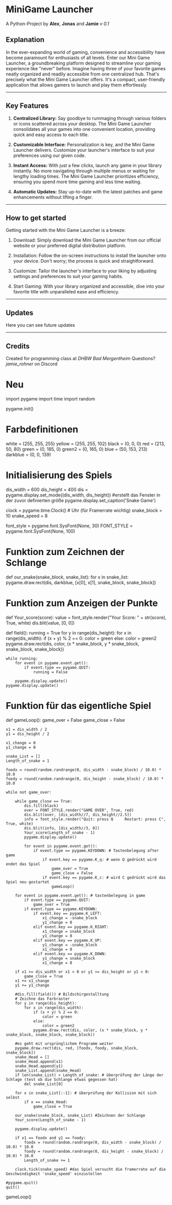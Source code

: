 # MiniGame Launcher
A Python-Project by **Alex**, **Jonas** and **Jamie**
_v 0.1_

## Explanation
In the ever-expanding world of gaming, convenience and accessibility have become paramount for enthusiasts of all levels. 
Enter our Mini Game Launcher, a groundbreaking platform designed to streamline your gaming experience like "never" before.
Imagine having three of your favorite games neatly organized and readily accessible from one centralized hub. 
That's precisely what the Mini Game Launcher offers. 
It's a compact, user-friendly application that allows gamers to launch and play them effortlessly.
****
## Key Features
1. **Centralized Library:** Say goodbye to rummaging through various folders or icons scattered across your desktop. The Mini Game Launcher consolidates all your  games into one convenient location, providing quick and easy access to each title.

2. **Customizable Interface:** Personalization is key, and the Mini Game Launcher delivers. Customize your launcher's interface to suit your preferences using our given code.

3. **Instant Access:** With just a few clicks, launch any game in your library instantly. No more navigating through multiple menus or waiting for lengthy loading times. The Mini Game Launcher prioritizes efficiency, ensuring you spend more time gaming and less time waiting.

4. **Automatic Updates:** Stay up-to-date with the latest patches and game enhancements without lifting a finger. 

****
## How to get started
Getting started with the Mini Game Launcher is a breeze:

1. Download: Simply download the Mini Game Launcher from our official website or your preferred digital distribution platform.

2. Installation: Follow the on-screen instructions to install the launcher onto your device. Don't worry; the process is quick and straightforward.

3. Customize: Tailor the launcher's interface to your liking by adjusting settings and preferences to suit your gaming habits.

4. Start Gaming: With your library organized and accessible, dive into your favorite title with unparalleled ease and efficiency.

****
## Updates
Here you can see future updates
****
## Credits
Created for programming class at *DHBW Bad Mergentheim*
Questions? *jamie_rohner* on Discord










# Neu
import pygame
import time
import random

pygame.init()

# Farbdefinitionen
white = (255, 255, 255)
yellow = (255, 255, 102)
black = (0, 0, 0)
red = (213, 50, 80)
green = (0, 185, 0)
green2 = (0, 165, 0)
blue = (50, 153, 213)
darkblue = (0, 0, 139)

# Initialisierung des Spiels
dis_width = 600
dis_height = 400
dis = pygame.display.set_mode((dis_width, dis_height))      #erstellt das Fenster in der zuvor definierten größe
pygame.display.set_caption('Snake Game')

clock = pygame.time.Clock()                                 # Uhr (für Framerrate wichtig)
snake_block = 10
snake_speed = 8

font_style = pygame.font.SysFont(None, 30)
FONT_STYLE = pygame.font.SysFont(None, 100)

# Funktion zum Zeichnen der Schlange
def our_snake(snake_block, snake_list):
    for x in snake_list:
        pygame.draw.rect(dis, darkblue, [x[0], x[1], snake_block, snake_block])

# Funktion zum Anzeigen der Punkte
def Your_score(score):
    value = font_style.render("Your Score: " + str(score), True, white)
    dis.blit(value, [0, 0])

def field():
    running = True
    for y in range(dis_height):
        for x in range(dis_width):
            if (x + y) % 2 == 0:
                color = green
            else:
                color = green2
            pygame.draw.rect(dis, color, (x * snake_block, y * snake_block, snake_block, snake_block))

    while running:
        for event in pygame.event.get():
            if event.type == pygame.QUIT:
                running = False

        pygame.display.update()
    pygame.display.update()

# Funktion für das eigentliche Spiel
def gameLoop():
    game_over = False
    game_close = False

    x1 = dis_width / 2
    y1 = dis_height / 2

    x1_change = 0
    y1_change = 0

    snake_List = []
    Length_of_snake = 1

    foodx = round(random.randrange(0, dis_width - snake_block) / 10.0) * 10.0
    foody = round(random.randrange(0, dis_height - snake_block) / 10.0) * 10.0

    while not game_over:

        while game_close == True:
            dis.fill(black)
            over = FONT_STYLE.render("GAME OVER", True, red)
            dis.blit(over, [dis_width//7, dis_height//2.5])
            info = font_style.render("Quit: press Q     Restart: press C", True, white)
            dis.blit(info, [dis_width//3, 0])
            Your_score(Length_of_snake - 1)
            pygame.display.update()

            for event in pygame.event.get():
                if event.type == pygame.KEYDOWN: # Tastenbelegung after game
                    if event.key == pygame.K_q: # wenn Q gedrückt wird endet das Spiel
                        game_over = True
                        game_close = False
                    if event.key == pygame.K_c: # wird C gedrückt wird das Spiel neu gestartet
                        gameLoop()

        for event in pygame.event.get(): # tastenbelegung in game
            if event.type == pygame.QUIT:
                game_over = True
            if event.type == pygame.KEYDOWN:
                if event.key == pygame.K_LEFT:
                    x1_change = -snake_block
                    y1_change = 0
                elif event.key == pygame.K_RIGHT:
                    x1_change = snake_block
                    y1_change = 0
                elif event.key == pygame.K_UP:
                    y1_change = -snake_block
                    x1_change = 0
                elif event.key == pygame.K_DOWN:
                    y1_change = snake_block
                    x1_change = 0

        if x1 >= dis_width or x1 < 0 or y1 >= dis_height or y1 < 0:
            game_close = True
        x1 += x1_change
        y1 += y1_change
        
        #dis.fill(field()) # Bildschirgestalltung
        # Zeichne das Farbraster
        for y in range(dis_height):
            for x in range(dis_width):
                if (x + y) % 2 == 0:
                    color = green
                else:
                    color = green2
                pygame.draw.rect(dis, color, (x * snake_block, y * snake_block, snake_block, snake_block))
        
        #es geht mit ursprünglichem Programm weiter
        pygame.draw.rect(dis, red, [foodx, foody, snake_block, snake_block])
        snake_Head = []
        snake_Head.append(x1)
        snake_Head.append(y1)
        snake_List.append(snake_Head)
        if len(snake_List) > Length_of_snake: # überprüfung der Länge der Schlage (test ob die Schlange etwas gegessen hat)
            del snake_List[0]

        for x in snake_List[:-1]: # überprüfung der Kollision mit sich selbst
            if x == snake_Head:
                game_close = True

        our_snake(snake_block, snake_List) #Zeichnen der Schlange
        Your_score(Length_of_snake - 1)

        pygame.display.update()  

        if x1 == foodx and y1 == foody:
            foodx = round(random.randrange(0, dis_width - snake_block) / 10.0) * 10.0
            foody = round(random.randrange(0, dis_height - snake_block) / 10.0) * 10.0
            Length_of_snake += 1

        clock.tick(snake_speed) #das Spiel versucht die framerrate auf die Geschwindigkeit 'snake_speed' einzustellen
    
    #pygame.quit()
    quit()

gameLoop()
